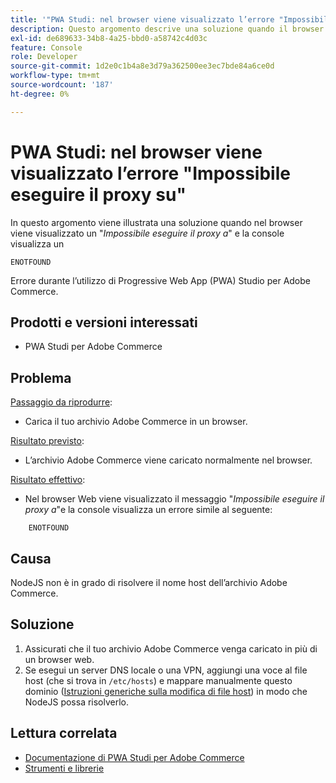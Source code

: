```yaml
---
title: '"PWA Studi: nel browser viene visualizzato l’errore "Impossibile eseguire il proxy su"'
description: Questo argomento descrive una soluzione quando il browser Web visualizza un "*Impossibile eseguire il proxy a*" e la console visualizza un
exl-id: de689633-34b8-4a25-bbd0-a58742c4d03c
feature: Console
role: Developer
source-git-commit: 1d2e0c1b4a8e3d79a362500ee3ec7bde84a6ce0d
workflow-type: tm+mt
source-wordcount: '187'
ht-degree: 0%

---
```


# PWA Studi: nel browser viene visualizzato l’errore &quot;Impossibile eseguire il proxy su&quot;

In questo argomento viene illustrata una soluzione quando nel browser viene visualizzato un &quot;*Impossibile eseguire il proxy a*&quot; e la console visualizza un

```
ENOTFOUND
```

Errore durante l’utilizzo di Progressive Web App (PWA) Studio per Adobe Commerce.

## Prodotti e versioni interessati

* PWA Studi per Adobe Commerce

## Problema

<u>Passaggio da riprodurre</u>:

* Carica il tuo archivio Adobe Commerce in un browser.

<u>Risultato previsto</u>:

* L’archivio Adobe Commerce viene caricato normalmente nel browser.

<u>Risultato effettivo</u>:

* Nel browser Web viene visualizzato il messaggio &quot;*Impossibile eseguire il proxy a*&quot;e la console visualizza un errore simile al seguente:

```
    ENOTFOUND
```


## Causa

NodeJS non è in grado di risolvere il nome host dell’archivio Adobe Commerce.

## Soluzione

1. Assicurati che il tuo archivio Adobe Commerce venga caricato in più di un browser web.
1. Se esegui un server DNS locale o una VPN, aggiungi una voce al file host (che si trova in `/etc/hosts`) e mappare manualmente questo dominio ([Istruzioni generiche sulla modifica di file host](https://linuxize.com/post/how-to-edit-your-hosts-file/)) in modo che NodeJS possa risolverlo.

## Lettura correlata

* [Documentazione di PWA Studi per Adobe Commerce](https://magento.github.io/pwa-studio/)
* [Strumenti e librerie](https://magento.github.io/pwa-studio/technologies/tools-libraries/)
